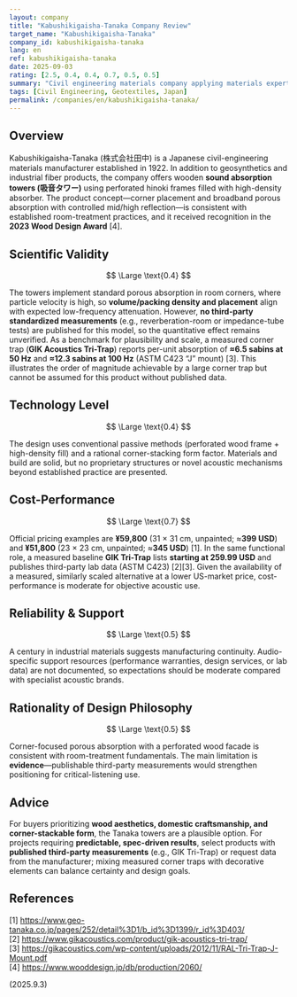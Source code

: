 ```yaml
---
layout: company
title: "Kabushikigaisha-Tanaka Company Review" 
target_name: "Kabushikigaisha-Tanaka"
company_id: kabushikigaisha-tanaka
lang: en
ref: kabushikigaisha-tanaka
date: 2025-09-03
rating: [2.5, 0.4, 0.4, 0.7, 0.5, 0.5]
summary: "Civil engineering materials company applying materials expertise to room-acoustic products; produces wooden sound absorption towers."
tags: [Civil Engineering, Geotextiles, Japan]
permalink: /companies/en/kabushikigaisha-tanaka/
---
```


## Overview

Kabushikigaisha-Tanaka (株式会社田中) is a Japanese civil-engineering materials manufacturer established in 1922. In addition to geosynthetics and industrial fiber products, the company offers wooden **sound absorption towers (吸音タワー)** using perforated hinoki frames filled with high-density absorber. The product concept—corner placement and broadband porous absorption with controlled mid/high reflection—is consistent with established room-treatment practices, and it received recognition in the **2023 Wood Design Award** [4].

## Scientific Validity

$$ \Large \text{0.4} $$

The towers implement standard porous absorption in room corners, where particle velocity is high, so **volume/packing density and placement** align with expected low-frequency attenuation. However, **no third-party standardized measurements** (e.g., reverberation-room or impedance-tube tests) are published for this model, so the quantitative effect remains unverified. As a benchmark for plausibility and scale, a measured corner trap (**GIK Acoustics Tri-Trap**) reports per-unit absorption of **≈6.5 sabins at 50 Hz** and **≈12.3 sabins at 100 Hz** (ASTM C423 “J” mount) [3]. This illustrates the order of magnitude achievable by a large corner trap but cannot be assumed for this product without published data.

## Technology Level

$$ \Large \text{0.4} $$

The design uses conventional passive methods (perforated wood frame + high-density fill) and a rational corner-stacking form factor. Materials and build are solid, but no proprietary structures or novel acoustic mechanisms beyond established practice are presented.

## Cost-Performance

$$ \Large \text{0.7} $$

Official pricing examples are **¥59,800** (31 × 31 cm, unpainted; ≈**399 USD**) and **¥51,800** (23 × 23 cm, unpainted; ≈**345 USD**) [1]. In the same functional role, a measured baseline **GIK Tri-Trap** lists **starting at 259.99 USD** and publishes third-party lab data (ASTM C423) [2][3]. Given the availability of a measured, similarly scaled alternative at a lower US-market price, cost-performance is moderate for objective acoustic use.

## Reliability & Support

$$ \Large \text{0.5} $$

A century in industrial materials suggests manufacturing continuity. Audio-specific support resources (performance warranties, design services, or lab data) are not documented, so expectations should be moderate compared with specialist acoustic brands.

## Rationality of Design Philosophy

$$ \Large \text{0.5} $$

Corner-focused porous absorption with a perforated wood facade is consistent with room-treatment fundamentals. The main limitation is **evidence**—publishable third-party measurements would strengthen positioning for critical-listening use.

## Advice

For buyers prioritizing **wood aesthetics, domestic craftsmanship, and corner-stackable form**, the Tanaka towers are a plausible option. For projects requiring **predictable, spec-driven results**, select products with **published third-party measurements** (e.g., GIK Tri-Trap) or request data from the manufacturer; mixing measured corner traps with decorative elements can balance certainty and design goals.

## References

[1] https://www.geo-tanaka.co.jp/pages/252/detail%3D1/b_id%3D1399/r_id%3D403/  
[2] https://www.gikacoustics.com/product/gik-acoustics-tri-trap/  
[3] https://gikacoustics.com/wp-content/uploads/2012/11/RAL-Tri-Trap-J-Mount.pdf  
[4] https://www.wooddesign.jp/db/production/2060/

(2025.9.3)